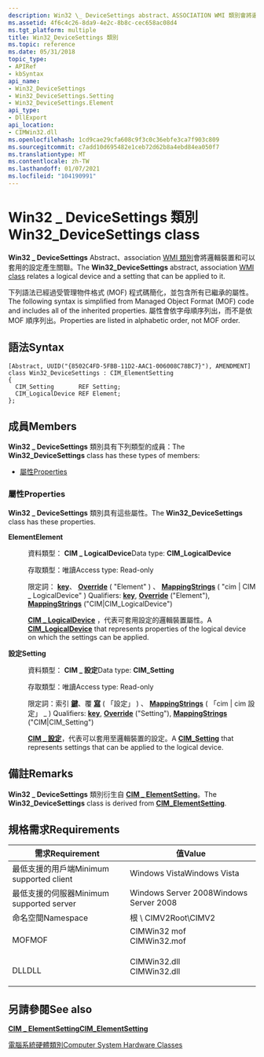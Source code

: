 ```yaml
---
description: Win32 \_ DeviceSettings abstract、ASSOCIATION WMI 類別會將邏輯裝置和可以套用的設定產生關聯。
ms.assetid: 4f6c4c26-8da9-4e2c-8b8c-cec658ac08d4
ms.tgt_platform: multiple
title: Win32_DeviceSettings 類別
ms.topic: reference
ms.date: 05/31/2018
topic_type:
- APIRef
- kbSyntax
api_name:
- Win32_DeviceSettings
- Win32_DeviceSettings.Setting
- Win32_DeviceSettings.Element
api_type:
- DllExport
api_location:
- CIMWin32.dll
ms.openlocfilehash: 1cd9cae29cfa608c9f3c0c36ebfe3ca7f903c809
ms.sourcegitcommit: c7add10d695482e1ceb72d62b8a4ebd84ea050f7
ms.translationtype: MT
ms.contentlocale: zh-TW
ms.lasthandoff: 01/07/2021
ms.locfileid: "104190991"
---
```

# <a name="win32_devicesettings-class"></a><span data-ttu-id="e7ae7-103">Win32 \_ DeviceSettings 類別</span><span class="sxs-lookup"><span data-stu-id="e7ae7-103">Win32\_DeviceSettings class</span></span>

<span data-ttu-id="e7ae7-104">**Win32 \_ DeviceSettings** Abstract、association [WMI 類別](/windows/desktop/WmiSdk/retrieving-a-class)會將邏輯裝置和可以套用的設定產生關聯。</span><span class="sxs-lookup"><span data-stu-id="e7ae7-104">The **Win32\_DeviceSettings** abstract, association [WMI class](/windows/desktop/WmiSdk/retrieving-a-class) relates a logical device and a setting that can be applied to it.</span></span>

<span data-ttu-id="e7ae7-105">下列語法已經過受管理物件格式 (MOF) 程式碼簡化，並包含所有已繼承的屬性。</span><span class="sxs-lookup"><span data-stu-id="e7ae7-105">The following syntax is simplified from Managed Object Format (MOF) code and includes all of the inherited properties.</span></span> <span data-ttu-id="e7ae7-106">屬性會依字母順序列出，而不是依 MOF 順序列出。</span><span class="sxs-lookup"><span data-stu-id="e7ae7-106">Properties are listed in alphabetic order, not MOF order.</span></span>

## <a name="syntax"></a><span data-ttu-id="e7ae7-107">語法</span><span class="sxs-lookup"><span data-stu-id="e7ae7-107">Syntax</span></span>

``` syntax
[Abstract, UUID("{8502C4FD-5FBB-11D2-AAC1-006008C78BC7}"), AMENDMENT]
class Win32_DeviceSettings : CIM_ElementSetting
{
  CIM_Setting       REF Setting;
  CIM_LogicalDevice REF Element;
};
```

## <a name="members"></a><span data-ttu-id="e7ae7-108">成員</span><span class="sxs-lookup"><span data-stu-id="e7ae7-108">Members</span></span>

<span data-ttu-id="e7ae7-109">**Win32 \_ DeviceSettings** 類別具有下列類型的成員：</span><span class="sxs-lookup"><span data-stu-id="e7ae7-109">The **Win32\_DeviceSettings** class has these types of members:</span></span>

-   [<span data-ttu-id="e7ae7-110">屬性</span><span class="sxs-lookup"><span data-stu-id="e7ae7-110">Properties</span></span>](#properties)

### <a name="properties"></a><span data-ttu-id="e7ae7-111">屬性</span><span class="sxs-lookup"><span data-stu-id="e7ae7-111">Properties</span></span>

<span data-ttu-id="e7ae7-112">**Win32 \_ DeviceSettings** 類別具有這些屬性。</span><span class="sxs-lookup"><span data-stu-id="e7ae7-112">The **Win32\_DeviceSettings** class has these properties.</span></span>

<dl> <dt>

<span data-ttu-id="e7ae7-113">**Element**</span><span class="sxs-lookup"><span data-stu-id="e7ae7-113">**Element**</span></span>
</dt> <dd> <dl> <dt>

<span data-ttu-id="e7ae7-114">資料類型： **CIM \_ LogicalDevice**</span><span class="sxs-lookup"><span data-stu-id="e7ae7-114">Data type: **CIM\_LogicalDevice**</span></span>
</dt> <dt>

<span data-ttu-id="e7ae7-115">存取類型：唯讀</span><span class="sxs-lookup"><span data-stu-id="e7ae7-115">Access type: Read-only</span></span>
</dt> <dt>

<span data-ttu-id="e7ae7-116">限定詞： [**key**](/windows/desktop/WmiSdk/key-qualifier)、 [**Override**](/windows/desktop/WmiSdk/standard-qualifiers) ( "Element" ) 、 [**MappingStrings**](/windows/desktop/WmiSdk/standard-qualifiers) ( "cim \| CIM \_ LogicalDevice" ) </span><span class="sxs-lookup"><span data-stu-id="e7ae7-116">Qualifiers: [**key**](/windows/desktop/WmiSdk/key-qualifier), [**Override**](/windows/desktop/WmiSdk/standard-qualifiers) ("Element"), [**MappingStrings**](/windows/desktop/WmiSdk/standard-qualifiers) ("CIM\|CIM\_LogicalDevice")</span></span>
</dt> </dl>

<span data-ttu-id="e7ae7-117">[**CIM \_ LogicalDevice**](cim-logicaldevice.md) ，代表可套用設定的邏輯裝置屬性。</span><span class="sxs-lookup"><span data-stu-id="e7ae7-117">A [**CIM\_LogicalDevice**](cim-logicaldevice.md) that represents properties of the logical device on which the settings can be applied.</span></span>

</dd> <dt>

<span data-ttu-id="e7ae7-118">**設定**</span><span class="sxs-lookup"><span data-stu-id="e7ae7-118">**Setting**</span></span>
</dt> <dd> <dl> <dt>

<span data-ttu-id="e7ae7-119">資料類型： **CIM \_ 設定**</span><span class="sxs-lookup"><span data-stu-id="e7ae7-119">Data type: **CIM\_Setting**</span></span>
</dt> <dt>

<span data-ttu-id="e7ae7-120">存取類型：唯讀</span><span class="sxs-lookup"><span data-stu-id="e7ae7-120">Access type: Read-only</span></span>
</dt> <dt>

<span data-ttu-id="e7ae7-121">限定詞：索引 [**鍵**](/windows/desktop/WmiSdk/key-qualifier)、覆 [**寫**](/windows/desktop/WmiSdk/standard-qualifiers) ( 「設定」 ) 、 [**MappingStrings**](/windows/desktop/WmiSdk/standard-qualifiers) ( 「cim \| cim 設定」 \_ ) </span><span class="sxs-lookup"><span data-stu-id="e7ae7-121">Qualifiers: [**key**](/windows/desktop/WmiSdk/key-qualifier), [**Override**](/windows/desktop/WmiSdk/standard-qualifiers) ("Setting"), [**MappingStrings**](/windows/desktop/WmiSdk/standard-qualifiers) ("CIM\|CIM\_Setting")</span></span>
</dt> </dl>

<span data-ttu-id="e7ae7-122">[**CIM \_ 設定**](cim-setting.md)，代表可以套用至邏輯裝置的設定。</span><span class="sxs-lookup"><span data-stu-id="e7ae7-122">A [**CIM\_Setting**](cim-setting.md) that represents settings that can be applied to the logical device.</span></span>

</dd> </dl>

## <a name="remarks"></a><span data-ttu-id="e7ae7-123">備註</span><span class="sxs-lookup"><span data-stu-id="e7ae7-123">Remarks</span></span>

<span data-ttu-id="e7ae7-124">**Win32 \_ DeviceSettings** 類別衍生自 [**CIM \_ ElementSetting**](cim-elementsetting.md)。</span><span class="sxs-lookup"><span data-stu-id="e7ae7-124">The **Win32\_DeviceSettings** class is derived from [**CIM\_ElementSetting**](cim-elementsetting.md).</span></span>

## <a name="requirements"></a><span data-ttu-id="e7ae7-125">規格需求</span><span class="sxs-lookup"><span data-stu-id="e7ae7-125">Requirements</span></span>



| <span data-ttu-id="e7ae7-126">需求</span><span class="sxs-lookup"><span data-stu-id="e7ae7-126">Requirement</span></span> | <span data-ttu-id="e7ae7-127">值</span><span class="sxs-lookup"><span data-stu-id="e7ae7-127">Value</span></span> |
|-------------------------------------|-----------------------------------------------------------------------------------------|
| <span data-ttu-id="e7ae7-128">最低支援的用戶端</span><span class="sxs-lookup"><span data-stu-id="e7ae7-128">Minimum supported client</span></span><br/> | <span data-ttu-id="e7ae7-129">Windows Vista</span><span class="sxs-lookup"><span data-stu-id="e7ae7-129">Windows Vista</span></span><br/>                                                                |
| <span data-ttu-id="e7ae7-130">最低支援的伺服器</span><span class="sxs-lookup"><span data-stu-id="e7ae7-130">Minimum supported server</span></span><br/> | <span data-ttu-id="e7ae7-131">Windows Server 2008</span><span class="sxs-lookup"><span data-stu-id="e7ae7-131">Windows Server 2008</span></span><br/>                                                          |
| <span data-ttu-id="e7ae7-132">命名空間</span><span class="sxs-lookup"><span data-stu-id="e7ae7-132">Namespace</span></span><br/>                | <span data-ttu-id="e7ae7-133">根 \\ CIMV2</span><span class="sxs-lookup"><span data-stu-id="e7ae7-133">Root\\CIMV2</span></span><br/>                                                                  |
| <span data-ttu-id="e7ae7-134">MOF</span><span class="sxs-lookup"><span data-stu-id="e7ae7-134">MOF</span></span><br/>                      | <dl> <span data-ttu-id="e7ae7-135"><dt>CIMWin32 mof</dt></span><span class="sxs-lookup"><span data-stu-id="e7ae7-135"><dt>CIMWin32.mof</dt></span></span> </dl> |
| <span data-ttu-id="e7ae7-136">DLL</span><span class="sxs-lookup"><span data-stu-id="e7ae7-136">DLL</span></span><br/>                      | <dl> <span data-ttu-id="e7ae7-137"><dt>CIMWin32.dll</dt></span><span class="sxs-lookup"><span data-stu-id="e7ae7-137"><dt>CIMWin32.dll</dt></span></span> </dl> |



## <a name="see-also"></a><span data-ttu-id="e7ae7-138">另請參閱</span><span class="sxs-lookup"><span data-stu-id="e7ae7-138">See also</span></span>

<dl> <dt>

[<span data-ttu-id="e7ae7-139">**CIM \_ ElementSetting**</span><span class="sxs-lookup"><span data-stu-id="e7ae7-139">**CIM\_ElementSetting**</span></span>](cim-elementsetting.md)
</dt> <dt>

[<span data-ttu-id="e7ae7-140">電腦系統硬體類別</span><span class="sxs-lookup"><span data-stu-id="e7ae7-140">Computer System Hardware Classes</span></span>](computer-system-hardware-classes.md)
</dt> </dl>

 

